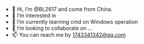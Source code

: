 - 👋 Hi, I’m @BL2617 and come from China.
- 👀 I’m interested in 
- 🌱 I’m currently learning cmd on Windows operation
- 💞️ I’m looking to collaborate on ...
- 📫 You can reach me by 1743341342@qq.com

<!---
BL2617/BL2617 is a ✨ special ✨ repository because its `README.md` (this file) appears on your GitHub profile.
You can click the Preview link to take a look at your changes.
--->
